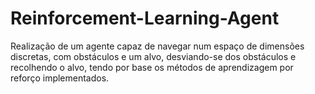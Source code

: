 # Reinforcement-Learning-Agent
Realização de um agente capaz de navegar num espaço de dimensões discretas, com  obstáculos e um alvo, desviando-se dos obstáculos e recolhendo o alvo, tendo por base os  métodos de aprendizagem por reforço implementados.
